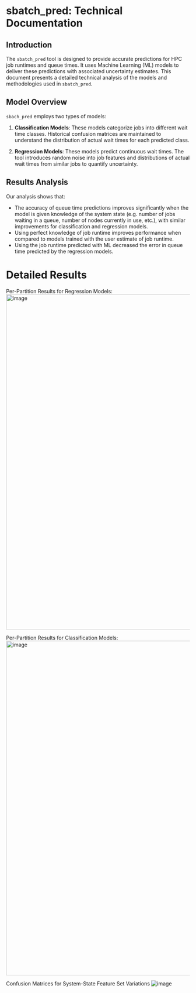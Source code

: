 # sbatch_pred: Technical Documentation

## Introduction

The `sbatch_pred` tool is designed to provide accurate predictions for HPC job runtimes and queue times. It uses Machine Learning (ML) models to deliver these predictions with associated uncertainty estimates. This document presents a detailed technical analysis of the models and methodologies used in `sbatch_pred`.

## Model Overview

`sbach_pred` employs two types of models:

1. **Classification Models**: These models categorize jobs into different wait time classes. Historical confusion matrices are maintained to understand the distribution of actual wait times for each predicted class.

2. **Regression Models**: These models predict continuous wait times. The tool introduces random noise into job features and distributions of actual wait times from similar jobs to quantify uncertainty.

## Results Analysis

Our analysis shows that:

- The accuracy of queue time predictions improves significantly when the model is given knowledge of the system state (e.g. number of jobs waiting in a queue, number of nodes currently in use, etc.),  with similar improvements for classification and regression models.
- Using perfect knowledge of job runtime improves performance when compared to models trained with the user estimate of job runtime.
- Using the job runtime predicted with ML decreased the error in queue time predicted by the regression models.

# Detailed Results
Per-Partition Results for Regression Models:
<img width="916" alt="image" src="https://github.com/NREL/eagle-jobs/assets/77375297/bfc93e36-7b44-4b4a-bca1-5fe8726e90b2">

Per-Partition Results for Classification Models:
<img width="914" alt="image" src="https://github.com/NREL/eagle-jobs/assets/77375297/57af98e9-3ad2-4509-88e7-45d63cd4d9eb">

Confusion Matrices for System-State Feature Set Variations
![image](https://github.com/NREL/eagle-jobs/assets/77375297/82b860b6-331d-4dde-8527-07d7b3027623)


